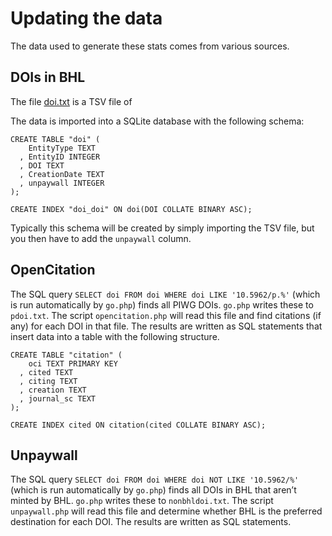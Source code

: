 # Updating the data

The data used to generate these stats comes from various sources.

## DOIs in BHL

The file [doi.txt](https://www.biodiversitylibrary.org/data/doi.txt) is a TSV file of 

The data is imported into a SQLite database with the following schema:

```
CREATE TABLE "doi" (
    EntityType TEXT
  , EntityID INTEGER
  , DOI TEXT
  , CreationDate TEXT
  , unpaywall INTEGER
);

CREATE INDEX "doi_doi" ON doi(DOI COLLATE BINARY ASC);
```

Typically this schema will be created by simply importing the TSV file, but you then have to add the `unpaywall` column.

## OpenCitation

The SQL query `SELECT doi FROM doi WHERE doi LIKE '10.5962/p.%'` (which is run automatically by `go.php`) finds all PIWG DOIs. `go.php` writes these to `pdoi.txt`. The script `opencitation.php` will read this file and find citations (if any) for each DOI in that file. The results are written as SQL statements that insert data into a table with the following structure.

```
CREATE TABLE "citation" (
    oci TEXT PRIMARY KEY
  , cited TEXT
  , citing TEXT
  , creation TEXT
  , journal_sc TEXT
);

CREATE INDEX cited ON citation(cited COLLATE BINARY ASC);
```

## Unpaywall

The SQL query `SELECT doi FROM doi WHERE doi NOT LIKE '10.5962/%'` (which is run automatically by `go.php`) finds all DOIs in BHL that aren’t minted by BHL. `go.php` writes these to `nonbhldoi.txt`. The script `unpaywall.php` will read this file and determine whether BHL is the preferred destination for each DOI. The results are written as SQL statements.